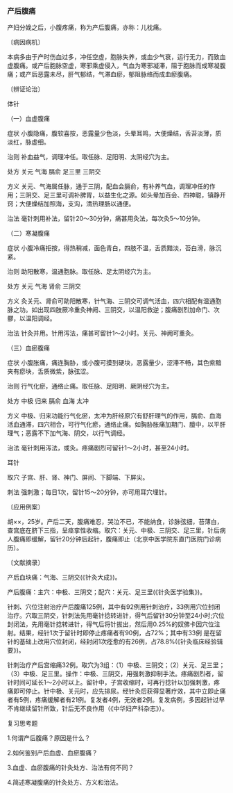 ### 产后腹痛

产妇分娩之后，小腹疼痛，称为产后腹痛，亦称：儿枕痛。

〔病因病机〕

本病多由于产时伤血过多，冲任空虚，胞脉失养，或血少气衰，运行无力，而致血虚腹痛。或产后胞脉空虚，寒邪乘虚侵入，气血为寒邪凝滞，阻于胞脉而成寒凝腹痛；或产后恶露未尽，肝气郁结，气滞血瘀，郁阻脉络而成血瘀腹痛。

〔辨证论治〕

体针

（一）血虚腹痛

症状  小腹隐痛，腹软喜按，恶露量少色淡，头晕耳鸣，大便燥结，舌苔淡薄，质淡红，脉虚细。

治则  补血益气，调理冲任。取任脉、足阳明、太阴经穴为主。

处方  关元  气海  膈俞  足三里  三阴交

方义  关元、气海属任脉，通于三阴，配血会膈俞，有补养气血，调理冲任的作用；三阴交、足三里可调补脾胃，以益生化之源。如头晕加百会、四神聪，镇静开窍；大便燥结加照海，支沟，清热理肠以通便。

治法  毫针刺用补法，留针20～30分钟，痛甚用灸法，每次灸5～10分钟。

（二）寒凝腹痛

症状  小腹冷痛拒按，得热稍减，面色青白，四肢不温，舌质黯淡，苔白滑，脉沉紧。

治则  助阳散寒，温通胞脉。取任脉、足太阴经穴为主。

处方  关元  气海  肾俞  三阴交

方义  灸关元、肾俞可助阳散寒，针气海、三阴交可调气活血，四穴相配有温通胞脉之功。如出现四肢厥冷重灸神阙、三阴交，以温阳救逆；腹痛剧烈加命门、次髎，以温阳调经。

治法  针灸并用。针用泻法，痛甚可留针1～2小时。关元、神阙可重灸。

（三）血瘀腹痛

症状  小腹胀痛，痛连胸胁，或小腹可摸到硬块，恶露量少，涩滞不畅，其色紫黯夹有瘀块，舌质微紫，脉弦涩。

治则  行气化瘀，通络止痛。取任脉、足阳明、厥阴经穴为主。

处方  中极  归来  膈俞  血海  太冲

方义  中极、归来功能行气化瘀，太冲为肝经原穴有舒肝理气的作用，膈俞、血海活血通滞，四穴相合，可行气化瘀，通络止痛。如胸胁胀痛加期门、膻中，以平肝理气；恶露不下加气海、阴交，以行气调经。

治法  毫针刺用泻法，或灸。疼痛剧烈可留针1～2小时，甚至24小时。

耳针

取穴  子宫、肝、肾、神门、屏间、下脚端、下屏尖。

刺法  强刺激；每日1次，留针15～20分钟，亦可用耳穴埋针。

〔应用例案〕

胡××，25岁。产后二天，腹痛难忍，哭泣不已，不能纳食，诊脉弦细，苔薄白，查宫底在脐下三指，呈痉挛性收缩。取穴：关元、中极、三阴交、足三里，针后病人腹痛即缓解，留针20分钟后起针，腹痛即止（北京中医学院东直门医院门诊病历）。

〔文献摘录〕

产后血块痛：气海、三阴交(《针灸大成》)。

产后腹痛：主穴：中极、三阴交；配穴：关元、足三里(《针灸医学验集》)。

针刺、穴位注射治疗产后腹痛125例，其中有92例用针刺治疗，33例用穴位封闭治疗。穴取三阴交，针刺法先用毫针捻转进针，得气后留针30分钟至24小时;穴位封闭法，先用毫针捻转进针，得气后将针拔出，然后用0.25%的奴佛卡因穴位注射。结果，经针1次于留针时即停止疼痛者有90例，占72%；其中有33例
是在留针的基础上改用穴位封闭，经封闭1次痊愈的有26例，占78.8%(《针灸临床经验辑要》)。

针刺治疗产后宫缩痛32例。取穴为3组：（1）中极、三阴交；（2）关元、足三里；（3）中极、足三里。操作：中极、三阴交，用强刺激抑制手法。疼痛剧烈者，留针时间可延长1～2小时以上。留针中，子宫收缩时，可再行捻针以加强刺激，疼痛即可停止。针中极、关元时，应先排尿。经针灸后获得显著疗效，其中立即止痛者有5例，疼痛缓解者有21例。复发者4例，无效者2例。复发病例，多因起针过早不肯继续留针所致，针后无不良作用（《中华妇产科杂志》）。

复习思考题

1.何谓产后腹痛？原因是什么？

2.如何鉴别产后血虚、血瘀腹痛？

3.血虚、血瘀腹痛的针灸处方、治法有何不同？

4.简述寒凝腹痛的针灸处方、方义和治法。
